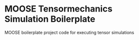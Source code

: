 MOOSE Tensormechanics Simulation Boilerplate
=====

MOOSE boilerplate project code for executing tensor simulations
